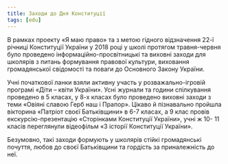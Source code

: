 ```yaml
---
title: Заходи до Дня Конституції
tags: [edu]
---
```


В рамках проекту «Я маю право» та з метою гідного відзначення 22-ї річниці Конституції України у 2018 році у школі протягом травня-червня було проведено інформаційно-просвітницькі та виховні заходи для школярів з питань формування правової культури, виховання громадянської свідомості та поваги до Основного Закону України.

Учні початкової ланки взяли активну участь у розважально-ігровій програмі «Діти – квіти України». Усні журнали та години спілкування проведено в 5 класах, у 8-х класах було проведено виховні заходи з теми «Овіяні славою Герб наш і Прапор». Цікаво й пізнавально пройшла вікторина «Патріот своєї Батьківщини» в 6-7 класах, а 9 клас провів екскурсію-презентацію «Сторінками Конституції України», учні ж 10- 11 класів переглянули відеофільм «З історії Конституції України».

Безумовно, такі заходи формують у школярів стійкі громадянські почуття, любов до своєї Батьківщини та гордість за приналежність до неї.

<slideshow id="72157697970339935"></slideshow>
